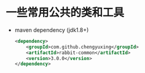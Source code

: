 # 一些常用公共的类和工具

- maven dependency (jdk1.8+)

  ```xml
  <dependency>
      <groupId>com.github.chengyuxing</groupId>
      <artifactId>rabbit-common</artifactId>
      <version>3.0.0</version>
  </dependency>
  ```

